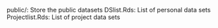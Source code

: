 public/: Store the public datasets
DSlist.Rds: List of personal data sets
Projectlist.Rds: List of project data sets
